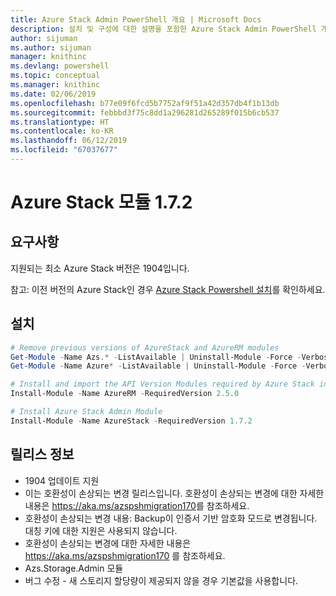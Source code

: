```yaml
---
title: Azure Stack Admin PowerShell 개요 | Microsoft Docs
description: 설치 및 구성에 대한 설명을 포함한 Azure Stack Admin PowerShell 개요입니다.
author: sijuman
ms.author: sijuman
manager: knithinc
ms.devlang: powershell
ms.topic: conceptual
ms.manager: knithinc
ms.date: 02/06/2019
ms.openlocfilehash: b77e09f6fcd5b7752af9f51a42d357db4f1b13db
ms.sourcegitcommit: febbbd3f75c8dd1a296281d265289f015b6cb537
ms.translationtype: HT
ms.contentlocale: ko-KR
ms.lasthandoff: 06/12/2019
ms.locfileid: "67037677"
---
```

# <a name="azure-stack-module-172"></a>Azure Stack 모듈 1.7.2

## <a name="requirements"></a>요구사항

지원되는 최소 Azure Stack 버전은 1904입니다.

참고: 이전 버전의 Azure Stack인 경우 [Azure Stack Powershell 설치](https://docs.microsoft.com/en-us/azure/azure-stack/azure-stack-powershell-install#install-azure-stack-powershell)를 확인하세요.

## <a name="install"></a>설치

```powershell
# Remove previous versions of AzureStack and AzureRM modules
Get-Module -Name Azs.* -ListAvailable | Uninstall-Module -Force -Verbose
Get-Module -Name Azure* -ListAvailable | Uninstall-Module -Force -Verbose

# Install and import the API Version Modules required by Azure Stack into the current PowerShell session.
Install-Module -Name AzureRM -RequiredVersion 2.5.0

# Install Azure Stack Admin Module
Install-Module -Name AzureStack -RequiredVersion 1.7.2
```

## <a name="release-notes"></a>릴리스 정보

* 1904 업데이트 지원
* 이는 호환성이 손상되는 변경 릴리스입니다. 호환성이 손상되는 변경에 대한 자세한 내용은 <https://aka.ms/azspshmigration170>를 참조하세요.
* 호환성이 손상되는 변경 내용: Backup이 인증서 기반 암호화 모드로 변경됩니다. 대칭 키에 대한 지원은 사용되지 않습니다.
* 호환성이 손상되는 변경에 대한 자세한 내용은 https://aka.ms/azspshmigration170 를 참조하세요.
* Azs.Storage.Admin 모듈 
* 버그 수정 - 새 스토리지 할당량이 제공되지 않을 경우 기본값을 사용합니다.
